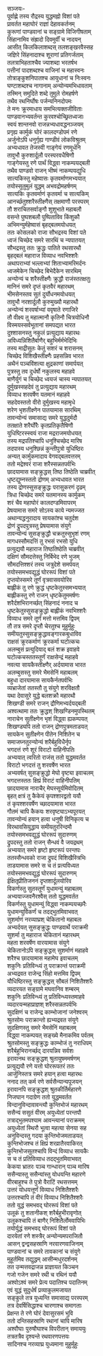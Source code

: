 सञ्जयः-  
पूर्वाह्णे तस्य रौद्रस्य युद्धमह्नो विशां पते  
प्रावर्तत महाघोरं राज्ञां देहावकर्तनम्  
कुरूणां पाण्डवानां च सङ्ग्रामे विजिगीषताम्  
सिंहानामिव संह्रादो दिवमुर्वीं च नादयन्  
आसीत् किलकिलाशब्दस् तलशङ्खरवैस्सह  
जज्ञिरे सिंहनादाश्च शूराणां प्रतिगर्जताम्  
तलत्राभिहताश्चैव ज्याशब्दा भरतर्षभ  
पत्तीनां पादशब्दश्च वाजिनां च महास्वनः  
तोत्राङ्कुशनिपातश्च आयुधानां च निःस्वनः  
घण्टाशब्दश्च नागानाम् अन्योन्यमभिधावताम्  
तस्मिन् समुदिते शब्दे तुमुले रोमहर्षणे  
तथैव रथनिर्घोषः पर्जन्यनिनदोपमः  
ते मनः क्रूरमाधाय समभित्यक्तजीविताः  
पाण्डवानभ्यवर्तन्त कुरवश्चोच्छ्रितध्वजाः  
स्वयं शान्तनवो राजन्नभ्यधावद्धनञ्जयम्  
प्रगृह्य कार्मुकं घोरं कालदण्डोपमं रणे  
अर्जुनोऽपि धनुर्गृह्य गाण्डीवं लोकविश्रुतम्  
अभ्यधावत तेजस्वी गाङ्गेयं रणमूर्धनि  
तावुभौ कुरुशार्दूलौ परस्परवधैषिणौ  
गाङ्गेयस्तु रणे पार्थं विद्ध्वा नाकम्पयद्बली  
तथैव पाण्डवो राजन् भीष्मं नाकम्पयद्युधि  
सात्यकिस्तु महेष्वासः कृतवर्माणमभ्ययात्  
तयोस्सुतुमुलं युद्धम् अभवद्रोमहर्षणम्  
सात्यकिः कृतवर्माणं कृतवर्मा च सात्यकिम्  
आनर्च्छतुश्शरैस्तीक्ष्णैस् तक्षमाणौ परस्परम्  
तौ शराचितसर्वाङ्गौ शुशुभाते महाबलौ  
वसन्ते पुष्पशबलौ पुष्पिताविव किंशुकौ  
अभिमन्युर्महेष्वासं बृहद्बलमयोधयत्  
ततः कोसलको राजा सौभद्रस्य विशां पते  
ध्वजं चिच्छेद समरे सारथिं च न्यपातयत्  
सौभद्रस्तु ततः क्रुद्धः पातिते रथसारथौ  
बृहद्बलं महाराज विव्याध नवभिश्शरैः  
अथापराभ्यां भल्लाभ्यां शिताभ्यामरिमर्दनः  
ध्वजमेकेन चिच्छेद बिभेदैकेन सारथिम्  
अन्योन्यं च शरैस्तीक्ष्णैः क्रुद्धौ राजंस्ततक्षतुः  
मानिनं समरे दृप्तं कृतवैरं महारथम्  
भीमसेनस्तव सुतं दुर्योधनमयोधयत्  
तावुभौ नरशार्दूलौ कुरुमुख्यौ महारथौ  
अन्योन्यं शरवर्षाभ्यां ववृषाते रणाजिरे  
तौ वीक्ष्य तु महात्मानौ कृतिनौ चित्रयोधिनौ  
विस्मयस्सर्वभूतानां समपद्यत भारत  
दुश्शासनस्तु नकुलं प्रत्युद्याय महारथः  
अविध्यन्निशितैर्बाणैर् बहुभिर्मर्मभेदिभिः  
तस्य माद्रीसुतः केतुं सशरं च शरासनम्  
चिच्छेद विशिखैस्तीक्ष्णैः प्रहसन्निव भारत  
अथैनं पञ्चविंशत्या क्षुद्रकाणां समार्पयत्  
पुत्रस्तु तव दुर्धर्षो नकुलस्य महाहवे  
बाणैर्युगं च चिच्छेद ध्वयजं चास्य न्यपातयत्  
दुर्मुखस्सहदेवं तु प्रत्युद्याय महारथम्  
विव्याध शरवर्षेण यतमानं महाहवे  
सहदेवस्ततो वीरो दुर्मुखस्य महामृधे  
शरेण भृशतीक्ष्णेन पातयामास सारथिम्  
तावन्योन्यं समासाद्य समरे युद्धदुर्मदौ  
ततक्षाते शरैर्घोरैः कृतप्रतिकृतैषिणौ  
युधिष्टिरस्स्वयं राजा मद्रराजमयोधयत्  
तस्य मद्रपतिश्चापि धनुश्चिच्छेद मारिष  
तदपास्य धनुश्छिन्नं कुन्तीपुत्रो युधिष्ठिरः  
अन्यत् कार्मुकमादाय वेगवद्बलवत्तरम्  
ततो मद्रेश्वरं राजा शरैस्सन्नतपर्वभिः  
छादयामास सङ्क्रुद्धस् तिष्ठ तिष्ठेति चाब्रवीत्  
धृष्टद्युम्नस्ततो द्रोणम् अभ्यधावत भारत  
तस्य द्रोणस्सुसङ्क्रुद्धः परासुकरणं दृढम्  
त्रिधा चिच्छेद समरे यतमानस्य कार्मुकम्  
शरं चैव महाघोरं कालदण्डमिवापरम्  
प्रेषयामास समरे सोऽस्य काये न्यमज्जत  
अथान्यद्धनुरादाय सायकांश्च चतुर्दश  
द्रोणं द्रुपदपुत्रस्तु प्रेषयामास संयुगे  
तावन्योन्यं सुसङ्क्रुद्धौ चक्रतुस्सुभृशं रणम्  
मागधस्सौमदत्तिं तु रभसं रभसो युधि  
प्रत्युद्ययौ महाराज तिष्ठतिष्ठेति चाब्रवीत्  
दक्षिणं सौमदत्तेस्तु निर्बिभेद रणे भुजम्  
सौमदत्तिश्शरं तस्य जत्रुदेशे समर्पयत्  
तयोस्समभवद्युद्धं घोररूपं विशां पते  
दृप्तयोस्समरे तूर्णं वृत्रवासवयोरिव  
बाह्लीकं तु रणे क्रुद्धं धृष्टकेतुस्समभ्ययात्  
बाह्लीकस्तु रणे राजन् धृष्टकेतुममर्षणः  
शरैर्दशभिरानर्च्छत् सिंहनादं ननाद च  
धृष्टकेतुस्सुसङ्क्रुद्धो बाह्लीकं नवभिश्शरैः  
विव्याध समरे तूर्णं मत्तो मत्तमिव द्विपम्  
तौ तत्र समरे दृप्तौ चेरतुश्च मुहुर्मुहुः  
समीयतुस्सुसङ्क्रुद्धावङ्गारकबुधाविव  
राक्षसं क्रूरकर्माणं क्रूरकर्मा घटोत्कचः  
अलम्बुसं प्रत्युदियाद् बलं शक्र इवाहवे  
घटोत्कचस्ततस्तूर्णं राक्षसेन्द्रं महाहवे  
नवत्या सायकैस्तीक्ष्णैर् अर्दयामास भारत  
अलम्बुसस्तु समरे भैमसेनिं महाबलम्  
बहुधा दारयामास सायकैर्नतपर्वभिः  
व्यभ्राजेतां ततस्तौ तु संयुगे शरविक्षतौ  
यथा देवासुरे युद्धे बलशक्रौ महारथौ  
शिखण्डी समरे राजन् द्रौणिमभ्यर्दयद्बली  
अश्वत्थामा ततः क्रुद्धश् शिखण्डिनमुपस्थितम्  
नाराचेन सुतीक्ष्णेन भृशं विद्ध्वा ह्यकम्पयत्  
शिखण्ड्यपि ततो राजन् द्रोणपुत्रमताडयत्  
सायकेन सुतीक्ष्णेन पीतेन निशितेन च  
समाजघ्नतुरन्योन्यं शरैर्बहुविधैर्नृप  
भगदत्तं रणे शूरं विराटो वाहिनीपतिः  
अभ्ययात् त्वरितो राजंस् ततो युद्धमवर्तत  
विराटो भगदत्तं तु शरवर्षेण भारत  
अभ्यवर्षत् सुसङ्क्रुद्धो मेघो वृष्ट्या इवाचलम्  
भगदत्तस्ततः क्षिप्रं विराटं वाहिनीपतिम्  
छादयामास नाराचैर् मेघस्सूर्यमिवोदितम्  
बृहत् क्षत्रं तु कैकेयं कृपश्शारद्वतो ययौ  
तं कृपश्शरवर्षेण च्छादयामास भारत  
गौतमं चापि कैकयः शरवृष्ट्याऽभ्यपूरयत्  
तावन्योन्यं हयान् हत्वा धनुषी विनिकृत्य च  
विरथावसियुद्धाय समीयतुररिन्दमौ  
तयोस्समभवद्युद्धं घोररूपं सुदारुणम्  
द्रुपदस्तु ततो राजन् सैन्धवं वै जयद्रथम्  
अभ्ययात् समरे हृष्टो हृष्टरूपं परन्तपः  
ततस्सैन्धवको राजा द्रुपदं विशिखैस्त्रिभिः  
ताडयामास समरे स च तं प्रत्यविध्यत  
तयोस्समभवद्युद्धं घोररूपं सुदारुणम्  
ईक्षितृप्रीतिजननं दृप्तशार्दूलयोरिव  
विकर्णस्तु सुतस्तूर्णं युधामन्युं महाबलम्  
अभ्ययाज्जवनैरश्वैस् ततो युद्धमवर्तत  
विकर्णस्तु युधामन्युं विद्ध्वा नाकम्पयच्छरैः  
युधामन्युर्विकर्णं च तदद्भुतमिवाभवत्  
सुशर्माणं नरव्याघ्रश् चेकितानो महाबलः  
अभ्यर्दयत् सुसङ्क्रुद्धः पाण्डवार्थे पराक्रमी  
सुशर्मा तु महाराज चेकितानं महारथम्  
महता शरवर्षेण वारयामास संयुगे  
चेकितानोऽपि सङ्क्रुद्धस् सुशर्माणं महाहवे  
शरैश्च छादयामास महामेघ इवाचलम्  
शकुनिः प्रतिविन्ध्यं तु पराक्रान्तं पराक्रमी  
अभ्यद्रवत राजेन्द्र सिंहो मत्तमिव द्विपम्  
यौधिष्ठिरस्तु सङ्क्रुद्धस् सौबलं निशितैश्शरैः  
व्यदारयत सङ्ग्रामे मघवानिव शम्बरम्  
शकुनिः प्रतिविन्ध्यं तु प्रतिविन्ध्यस्तमाहवे  
व्यदारयन्महाप्राज्ञश् शरैस्सन्नतपर्वभिः  
सुदक्षिणं च राजेन्द्र काम्भोजानां जनेश्वरम्  
श्रुतसोमः पराक्रान्तो ह्यभ्यद्रवत संयुगे  
सुदक्षिणस्तु समरे भैमसेनिं महाबलम्  
विद्ध्वा नाकम्पयत् सङ्ख्ये मैनाकमिव पर्वतम्  
श्रुतसोमस्तु सङ्क्रुद्धः काम्भोजं तु नराधिपम्  
शरैर्बहुभिरानर्च्छद् दारयन्निव सर्वशः  
इरावानथ सङ्क्रुद्धश् श्रुतायुषममर्षणम्  
प्रत्युद्ययौ रणे यत्तो घोररूपतरं ततः  
आर्जुनिस्तत्र समरे हयान् हत्वा महारथः  
ननाद तत् कर्म रणे सर्वसैन्यान्यपूजयन्  
इरावानपि सङ्क्रुद्धश् श्रुतकीर्तिर्महारणे  
निजघान गदाग्रेण ततो युद्धमवर्तत  
विन्दानुविन्दावावन्त्यौ कुन्तिभोजं महारथम्  
ससैन्यं ससुतं वीरम् अयुध्येतां परन्तपौ  
तत्राद्भुतमपश्याम आवन्त्यानां पराक्रमम्  
अयुध्येतां स्थिरौ भूत्वा महत्या सेनया सह  
अनुविन्दस्तु गदया कुन्तिभोजमताडयत्  
कुन्तिभोजश्च तं क्षिप्रं शरव्रातैरवाकिरत्  
कुन्तिभोजसुतश्चापि विन्दं विव्याध सायकैः  
स च तं प्रतिविव्याध तदद्भुतमिवाभवत्  
केकया भ्रातरः पञ्च गान्धारान् पञ्च मारिष  
ससैन्यास्तु ससैन्यांस्तु योधयन्ति महारणे  
वीरबाहुश्च ते पुत्रो वैराटिं रथसत्तमम्  
उत्तरं योधयत्तूर्णं विव्याध निशितैश्शरैः  
उत्तरश्चापि तं वीरं विव्याध निशितैश्शरैः  
ततो युद्धं समभवद् घोररूपं विशां पते  
उलूकं तु शतानीकश् शरैर्बहुभीरावृणोत्  
उलूकश्चापि तं बाणैर् निशितैर्लोमवापिभिः  
तयोर्युद्धं समभवद् घोररूपं विशां पते  
दारयेतां रणे शस्त्रैर् अन्योन्यमपराजितौ  
आसन् द्वन्द्वसहस्राणि नरवारणवाजिनाम्  
पाण्डवानां च समरे तावकानां च संयुगे  
मुहूर्तमिव तद्युद्धम् आसीन्मधुरदर्शनम्  
तत उन्मत्तवद्राजन्न प्राज्ञायत किञ्चन  
गजो गजेन समरे रथी च रथिनं ययौ  
अश्वोऽश्वं समरे प्रेत्य पदातिश्च पदातिनम्  
एवं युद्धं सुदुर्धर्षं प्रव्याकुलमजायत  
सङ्कुले तत्र युध्यन्ति समासाद्य परस्परम्  
तत्र देवर्षिसिद्धाश्च चारणाश्च समागताः  
प्रेक्षन्त ते रणे घोरं देवासुरसमं भुवि  
ततो दन्तिसहस्राणि रथानां चापि मारिष  
अश्वौघाः पुरुषौघाश्च विपरीतान् समाययुः  
तत्रतत्रैव दृश्यन्ते रथवारणपत्तयः  
सादिनश्च नरव्याघ्र युध्यमाना मुहुर्मुहुः  
